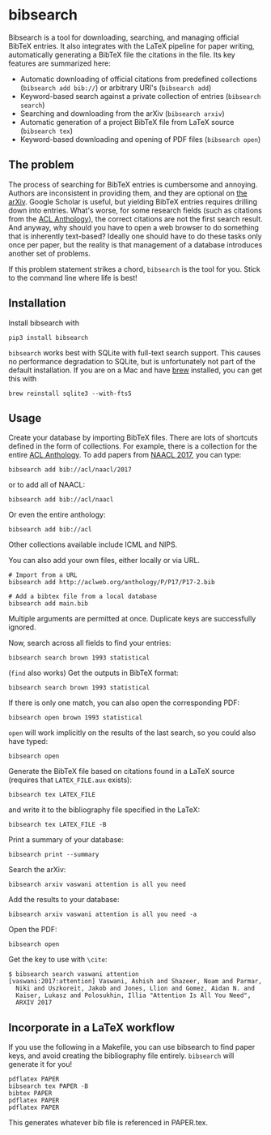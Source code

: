 # bibsearch

Bibsearch is a tool for downloading, searching, and managing official BibTeX entries.
It also integrates with the LaTeX pipeline for paper writing, automatically generating a BibTeX file the citations in the file.
Its key features are summarized here:

- Automatic downloading of official citations from predefined collections (`bibsearch add bib://`) or arbitrary URI's (`bibsearch add`)
- Keyword-based search against a private collection of entries (`bibsearch search`)
- Searching and downloading from the arXiv (`bibsearch arxiv`)
- Automatic generation of a project BibTeX file from LaTeX source (`bibsearch tex`)
- Keyword-based downloading and opening of PDF files (`bibsearch open`)

## The problem

The process of searching for BibTeX entries is cumbersome and annoying.
Authors are inconsistent in providing them, and they are optional on [the arXiv](http://arxiv.org/).
Google Scholar is useful, but yielding BibTeX entries requires drilling down into entries.
What's worse, for some research fields (such as citations from the [ACL Anthology](http://aclanthology.info/)), the correct citations are not the first search result.
And anyway, why should you have to open a web browser to do something that is inherently text-based?
Ideally one should have to do these tasks only once per paper, but the reality is that management of a database introduces another set of problems.

If this problem statement strikes a chord, `bibsearch` is the tool for you.
Stick to the command line where life is best!

## Installation

Install bibsearch with

    pip3 install bibsearch

`bibsearch` works best with SQLite with full-text search support.
This causes no performance degradation to SQLite, but is unfortunately not part of the default installation.
If you are on a Mac and have [brew](https://brew.sh/) installed, you can get this with

    brew reinstall sqlite3 --with-fts5

## Usage

Create your database by importing BibTeX files.
There are lots of shortcuts defined in the form of collections.
For example, there is a collection for the entire [ACL Anthology](http://aclanthology.info/).
To add papers from [NAACL 2017](http://naacl.org/2017), you can type:

    bibsearch add bib://acl/naacl/2017

or to add all of NAACL:

    bibsearch add bib://acl/naacl

Or even the entire anthology:

    bibsearch add bib://acl

Other collections available include ICML and NIPS.

You can also add your own files, either locally or via URL.

    # Import from a URL
    bibsearch add http://aclweb.org/anthology/P/P17/P17-2.bib

    # Add a bibtex file from a local database
    bibsearch add main.bib

Multiple arguments are permitted at once.
Duplicate keys are successfully ignored.

Now, search across all fields to find your entries:

    bibsearch search brown 1993 statistical

(`find` also works)
Get the outputs in BibTeX format:

    bibsearch search brown 1993 statistical

If there is only one match, you can also open the corresponding PDF:

    bibsearch open brown 1993 statistical

`open` will work implicitly on the results of the last search, so you could also have typed:

    bibsearch open

Generate the BibTeX file based on citations found in a LaTeX source (requires that `LATEX_FILE.aux` exists):

    bibsearch tex LATEX_FILE

and write it to the bibliography file specified in the LaTeX:

    bibsearch tex LATEX_FILE -B

Print a summary of your database:

    bibsearch print --summary

Search the arXiv:

    bibsearch arxiv vaswani attention is all you need

Add the results to your database:

    bibsearch arxiv vaswani attention is all you need -a

Open the PDF:

    bibsearch open

Get the key to use with `\cite`:

    $ bibsearch search vaswani attention
    [vaswani:2017:attention] Vaswani, Ashish and Shazeer, Noam and Parmar,
      Niki and Uszkoreit, Jakob and Jones, Llion and Gomez, Aidan N. and
      Kaiser, Lukasz and Polosukhin, Illia "Attention Is All You Need",
      ARXIV 2017


## Incorporate in a LaTeX workflow

If you use the following in a Makefile, you can use bibsearch to find paper keys, and avoid creating the bibliography file entirely.
`bibsearch` will generate it for you!

    pdflatex PAPER
    bibsearch tex PAPER -B
    bibtex PAPER
    pdflatex PAPER
    pdflatex PAPER

This generates whatever bib file is referenced in PAPER.tex.

